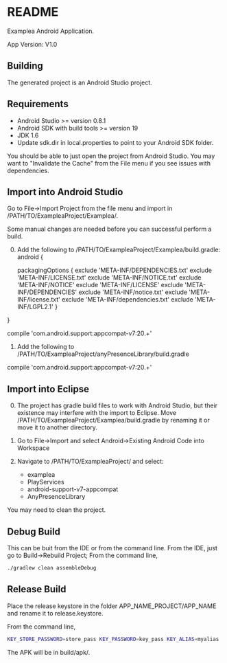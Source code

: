 README
=========

Examplea Android Application.

App Version: V1.0

Building
----

The generated project is an Android Studio project.

Requirements
----
* Android Studio >= version 0.8.1
* Android SDK with build tools >= version 19
* JDK 1.6
* Update sdk.dir in local.properties to point to your Android SDK folder.

You should be able to just open the project from Android Studio. You may want to "Invalidate the Cache" from the File menu
if you see issues with dependencies.

Import into Android Studio
----
Go to File->Import Project from the file menu and import in /PATH/TO/ExampleaProject/Examplea/.

Some manual changes are needed before you can successful perform a build.

0) Add the following to /PATH/TO/ExampleaProject/Examplea/build.gradle:
android {
	
    packagingOptions {
        exclude 'META-INF/DEPENDENCIES.txt'
        exclude 'META-INF/LICENSE.txt'
        exclude 'META-INF/NOTICE.txt'
        exclude 'META-INF/NOTICE'
        exclude 'META-INF/LICENSE'
        exclude 'META-INF/DEPENDENCIES'
        exclude 'META-INF/notice.txt'
        exclude 'META-INF/license.txt'
        exclude 'META-INF/dependencies.txt'
        exclude 'META-INF/LGPL2.1'
    }

}

compile 'com.android.support:appcompat-v7:20.+'

1) Add the following to /PATH/TO/ExampleaProject/anyPresenceLibrary/build.gradle

compile 'com.android.support:appcompat-v7:20.+'

Import into Eclipse
----

0) The project has gradle build files to work with Android Studio, but their existence may interfere with the import
to Eclipse. Move /PATH/TO/ExampleaProject/Examplea/build.gradle by renaming it or move it to another directory.

1) Go to File->Import and select Android->Existing Android Code into Workspace

2) Navigate to /PATH/TO/ExampleaProject/ and select:
    * examplea
    * PlayServices
    * android-support-v7-appcompat
    * AnyPresenceLibrary

You may need to clean the project.

Debug Build
----
This can be buit from the IDE or from the command line. From the IDE, just go to Build->Rebuild Project;
From the command line,
```sh
./gradlew clean assembleDebug
```

Release Build
----
Place the release keystore in the folder APP_NAME_PROJECT/APP_NAME and rename it to release.keystore.

From the command line,
```sh
KEY_STORE_PASSWORD=store_pass KEY_PASSWORD=key_pass KEY_ALIAS=myalias ./gradlew clean assembleRelease -i
```

The APK will be in build/apk/.


